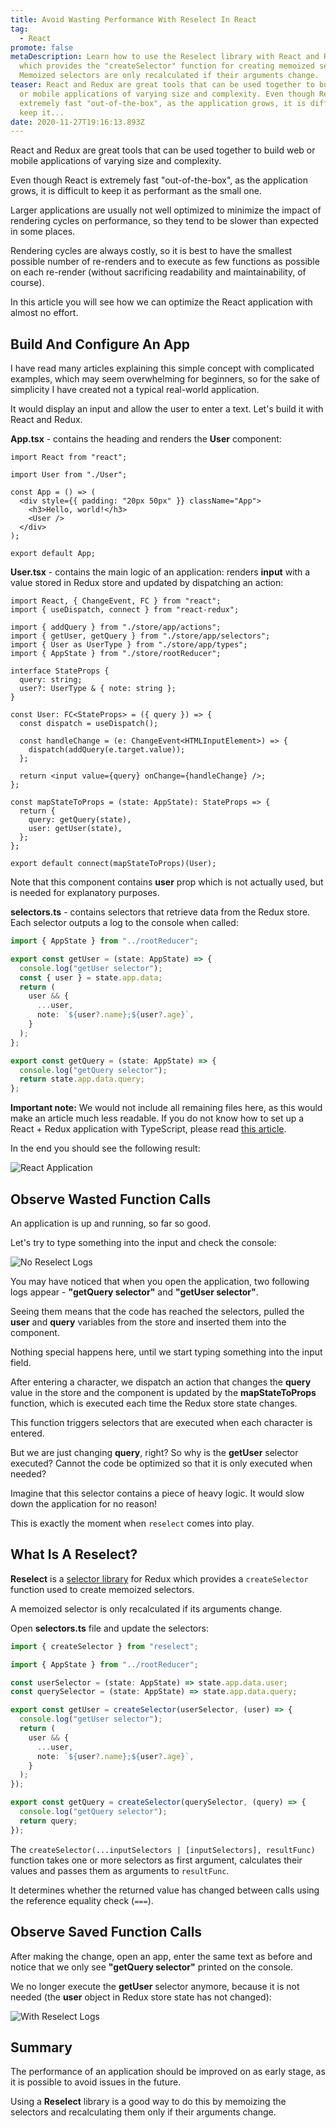 ```yaml
---
title: Avoid Wasting Performance With Reselect In React
tag:
  - React
promote: false
metaDescription: Learn how to use the Reselect library with React and Redux,
  which provides the "createSelector" function for creating memoized selectors.
  Memoized selectors are only recalculated if their arguments change.
teaser: React and Redux are great tools that can be used together to build web
  or mobile applications of varying size and complexity. Even though React is
  extremely fast "out-of-the-box", as the application grows, it is difficult to
  keep it...
date: 2020-11-27T19:16:13.893Z
---
```

React and Redux are great tools that can be used together to build web or mobile applications of varying size and complexity.

Even though React is extremely fast "out-of-the-box", as the application grows, it is difficult to keep it as performant as the small one.

Larger applications are usually not well optimized to minimize the impact of rendering cycles on performance, so they tend to be slower than expected in some places.

Rendering cycles are  always costly, so it is best to have the smallest possible number of re-renders and to execute as few functions as possible on each re-render (without sacrificing readability and maintainability, of course).

In this article you will see how we can optimize the React application with almost no effort.

## Build And Configure An App

I have read many articles explaining this simple concept with complicated examples, which may seem overwhelming for beginners, so for the sake of simplicity I have created not a typical real-world application.

It would display an input and allow the user to enter a text. Let's build it with React and Redux.

**App.tsx** - contains the heading and renders the **User** component:

```tsx
import React from "react";

import User from "./User";

const App = () => (
  <div style={{ padding: "20px 50px" }} className="App">
    <h3>Hello, world!</h3>
    <User />
  </div>
);

export default App;
```

**User.tsx** - contains the main logic of an application: renders **input** with a value stored in Redux store and updated by dispatching an action:

```tsx
import React, { ChangeEvent, FC } from "react";
import { useDispatch, connect } from "react-redux";

import { addQuery } from "./store/app/actions";
import { getUser, getQuery } from "./store/app/selectors";
import { User as UserType } from "./store/app/types";
import { AppState } from "./store/rootReducer";

interface StateProps {
  query: string;
  user?: UserType & { note: string };
}

const User: FC<StateProps> = ({ query }) => {
  const dispatch = useDispatch();

  const handleChange = (e: ChangeEvent<HTMLInputElement>) => {
    dispatch(addQuery(e.target.value));
  };

  return <input value={query} onChange={handleChange} />;
};

const mapStateToProps = (state: AppState): StateProps => {
  return {
    query: getQuery(state),
    user: getUser(state),
  };
};

export default connect(mapStateToProps)(User);
```

Note that this component contains **user** prop which is not actually used, but is needed for explanatory purposes.

**selectors.ts** - contains selectors that retrieve data from the Redux store. Each selector outputs a log to the console when called:

```typescript
import { AppState } from "../rootReducer";

export const getUser = (state: AppState) => {
  console.log("getUser selector");
  const { user } = state.app.data;
  return (
    user && {
      ...user,
      note: `${user?.name};${user?.age}`,
    }
  );
};

export const getQuery = (state: AppState) => {
  console.log("getQuery selector");
  return state.app.data.query;
};
```

**Important note:** We would not include all remaining files here, as this would make an article much less readable. If you do not know how to set up a React + Redux application with TypeScript, please read [this article](/2020-06-11-add-redux-with-typescript-to-your-react-applicaton-june-2020/).

In the end you should see the following result:

![React Application](/img/screenshot-2020-11-26-at-22.37.46.png "React Application")

## Observe Wasted Function Calls

An application is up and running, so far so good. 

Let's try to type something into the input and check the console:

![No Reselect Logs](/img/ezgif.com-gif-maker-1-.gif "No Reselect Logs")

You may have noticed that when you open the application, two following logs appear - **"getQuery selector"** and **"getUser selector"**. 

Seeing them means that the code has reached the selectors, pulled the **user** and **query** variables from the store and inserted them into the component.

Nothing special happens here, until we start typing something into the input field.

After entering a character, we dispatch an action that changes the **query** value in the store and the component is updated by the **mapStateToProps** function, which is executed each time the Redux store state changes.

This function triggers selectors that are executed when each character is entered.

But we are just changing **query**, right? So why is the **getUser** selector executed? Cannot the code be optimized so that it is only executed when needed?

Imagine that this selector contains a piece of heavy logic. It would slow down the application for no reason!

This is exactly the moment when `reselect` comes into play.

## What Is A Reselect?

**Reselect** is a [selector library](https://github.com/reduxjs/reselect) for Redux which provides a `createSelector` function used to create memoized selectors.

A memoized selector is only recalculated if its arguments change.

Open **selectors.ts** file and update the selectors:

```typescript
import { createSelector } from "reselect";

import { AppState } from "../rootReducer";

const userSelector = (state: AppState) => state.app.data.user;
const querySelector = (state: AppState) => state.app.data.query;

export const getUser = createSelector(userSelector, (user) => {
  console.log("getUser selector");
  return (
    user && {
      ...user,
      note: `${user?.name};${user?.age}`,
    }
  );
});

export const getQuery = createSelector(querySelector, (query) => {
  console.log("getQuery selector");
  return query;
});
```

The `createSelector(...inputSelectors | [inputSelectors], resultFunc)` function takes one or more selectors as first argument, calculates their values and passes them as arguments to `resultFunc`.

It determines whether the returned value has changed between calls using the reference equality check (`===`).

## Observe Saved Function Calls

After making the change, open an app, enter the same text as before and notice that we only see **"getQuery selector"** printed on the console. 

We no longer execute the **getUser** selector anymore, because it is not needed (the **user** object in Redux store state has not changed):

![With Reselect Logs](/img/added-reselect.gif "With Reselect Logs")

## Summary

The performance of an application should be improved on as early stage, as it is possible to avoid issues in the future.

Using a **Reselect** library is a good way to do this by memoizing the selectors and recalculating them only if their arguments change.
